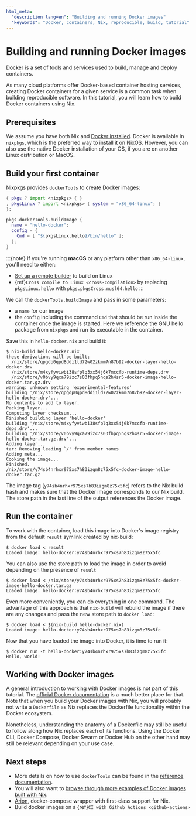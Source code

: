 ```yaml
---
html_meta:
  "description lang=en": "Building and running Docker images"
  "keywords": "Docker, containers, Nix, reproducible, build, tutorial"
---
```


# Building and running Docker images

[Docker](https://www.docker.com/) is a set of tools and services used to
build, manage and deploy containers.

As many cloud platforms offer Docker-based
container hosting services, creating Docker containers for a given service is a
common task when building reproducible software. In this tutorial, you will
learn how to build Docker containers using Nix.

## Prerequisites

We assume you have both Nix and [Docker installed](https://docs.docker.com/get-docker/). Docker is available in
`nixpkgs`, which is the preferred way to install it on NixOS. However, you can
also use the native Docker installation of your OS, if you are on another Linux
distribution or MacOS.

## Build your first container

[Nixpkgs](https://github.com/NixOS/nixpkgs) provides `dockerTools` to create
Docker images:

```nix
{ pkgs ? import <nixpkgs> { }
, pkgsLinux ? import <nixpkgs> { system = "x86_64-linux"; }
}:

pkgs.dockerTools.buildImage {
  name = "hello-docker";
  config = {
    Cmd = [ "${pkgsLinux.hello}/bin/hello" ];
  };
}
```

:::{note}
If you're running **macOS** or any platform other than `x86_64-linux`, you'll need to either:

- [Set up a remote builder](https://github.com/nix-dot-dev/nix.dev/issues/157) to build on Linux
- {ref}`Cross compile to Linux <cross-compilation>` by replacing `pkgsLinux.hello` with `pkgs.pkgsCross.musl64.hello`
:::

We call the `dockerTools.buildImage` and pass in some parameters:

- a `name` for our image
- the `config` including the command `Cmd` that should be run inside the container
  once the image is started. Here we reference the GNU hello package from `nixpkgs` and run
  its executable in the container.

Save this in `hello-docker.nix` and build it:

```shell-session
$ nix-build hello-docker.nix
these derivations will be built:
  /nix/store/qpgdp0qpd8ddi1ld72w02zkmm7n87b92-docker-layer-hello-docker.drv
  /nix/store/m4xyfyviwbi38sfplq3xx54j6k7mccfb-runtime-deps.drv
  /nix/store/v0bvy9qxa79izc7s03fhpq5nqs2h4sr5-docker-image-hello-docker.tar.gz.drv
warning: unknown setting 'experimental-features'
building '/nix/store/qpgdp0qpd8ddi1ld72w02zkmm7n87b92-docker-layer-hello-docker.drv'...
No contents to add to layer.
Packing layer...
Computing layer checksum...
Finished building layer 'hello-docker'
building '/nix/store/m4xyfyviwbi38sfplq3xx54j6k7mccfb-runtime-deps.drv'...
building '/nix/store/v0bvy9qxa79izc7s03fhpq5nqs2h4sr5-docker-image-hello-docker.tar.gz.drv'...
Adding layer...
tar: Removing leading `/' from member names
Adding meta...
Cooking the image...
Finished.
/nix/store/y74sb4nrhxr975xs7h83izgm8z75x5fc-docker-image-hello-docker.tar.gz
```

The image tag (`y74sb4nrhxr975xs7h83izgm8z75x5fc`) refers to the Nix build hash
and makes sure that the Docker image corresponds to our Nix build. The store
path in the last line of the output references the Docker image.

## Run the container

To work with the container, load this image into
Docker's image registry from the default `result` symlink created by nix-build:

```shell-session
$ docker load < result
Loaded image: hello-docker:y74sb4nrhxr975xs7h83izgm8z75x5fc
```

You can also use the store path to load the image in order to avoid depending on the presence of
`result`

```shell-session
$ docker load < /nix/store/y74sb4nrhxr975xs7h83izgm8z75x5fc-docker-image-hello-docker.tar.gz
Loaded image: hello-docker:y74sb4nrhxr975xs7h83izgm8z75x5fc
```

Even more conveniently, you can do everything in one command. The advantage of this approach
is that `nix-build` will rebuild the image if there are any changes and pass the new store
path to `docker load`:

```shell-session
$ docker load < $(nix-build hello-docker.nix)
Loaded image: hello-docker:y74sb4nrhxr975xs7h83izgm8z75x5fc
```

Now that you have loaded the image into Docker, it is time to run it:

```shell-session
$ docker run -t hello-docker:y74sb4nrhxr975xs7h83izgm8z75x5fc
Hello, world!
```

## Working with Docker images

A general introduction to working with Docker images is not part of this
tutorial. The [official Docker documentation](https://docs.docker.com/) is a
much better place for that. Note that when you build your
Docker images with Nix, you will probably not write a `Dockerfile`
as Nix replaces the Dockerfile functionality within the Docker ecosystem.

Nonetheless, understanding the anatomy of a Dockerfile may still be useful to
follow along how Nix replaces each of its functions. Using the Docker CLI,
Docker Compose, Docker Swarm or Docker Hub on the other hand may still be
relevant depending on your use case.

## Next steps

- More details on how to use `dockerTools` can be found in the [reference documentation](https://nixos.org/nixpkgs/manual/#sec-pkgs-dockerTools).
- You will also want to [browse through more examples of Docker images built with Nix](https://github.com/NixOS/nixpkgs/blob/master/pkgs/build-support/docker/examples.nix).
- [Arion](https://docs.hercules-ci.com/arion/), docker-compose wrapper with first-class support for Nix.
- Build docker images on a {ref}`CI with Github Actions <github-actions>`
